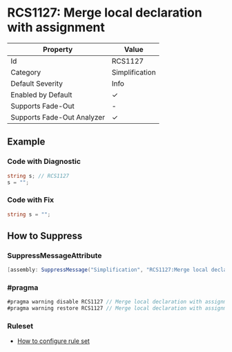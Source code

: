 # RCS1127: Merge local declaration with assignment

| Property                    | Value          |
| --------------------------- | -------------- |
| Id                          | RCS1127        |
| Category                    | Simplification |
| Default Severity            | Info           |
| Enabled by Default          | &#x2713;       |
| Supports Fade\-Out          | -              |
| Supports Fade\-Out Analyzer | &#x2713;       |

## Example

### Code with Diagnostic

```csharp
string s; // RCS1127
s = "";
```

### Code with Fix

```csharp
string s = "";
```

## How to Suppress

### SuppressMessageAttribute

```csharp
[assembly: SuppressMessage("Simplification", "RCS1127:Merge local declaration with assignment.", Justification = "<Pending>")]
```

### \#pragma

```csharp
#pragma warning disable RCS1127 // Merge local declaration with assignment.
#pragma warning restore RCS1127 // Merge local declaration with assignment.
```

### Ruleset

* [How to configure rule set](../HowToConfigureAnalyzers.md)
